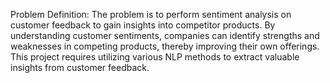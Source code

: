 Problem Definition: The problem is to perform sentiment analysis on customer feedback to gain insights into competitor products. By understanding customer sentiments, companies can identify strengths and weaknesses in competing products,
thereby improving their own offerings. This project requires utilizing various NLP methods to extract valuable insights from customer feedback.

